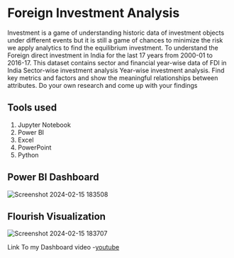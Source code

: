 # Foreign Investment Analysis

 Investment is a game of understanding historic data of investment objects under
 different events but it is still a game of chances to minimize the risk we apply analytics
 to find the equilibrium investment.
 To understand the Foreign direct investment in India for the last 17 years from 2000-01
 to 2016-17. This dataset contains sector and financial year-wise data of FDI in India
 Sector-wise investment analysis Year-wise investment analysis.
 Find key metrics and factors and show the meaningful relationships between
 attributes. Do your own research and come up with your findings

 ## Tools used
 1. Jupyter Notebook
2. Power BI
3. Excel
4. PowerPoint
5. Python

## Power BI Dashboard
![Screenshot 2024-02-15 183508](https://github.com/SwapnilGavali295/Foreign-Investment-Analysis/assets/137003175/2ee11e28-fdc3-44fc-95c9-1680f9a4c4e6)

## Flourish Visualization
![Screenshot 2024-02-15 183707](https://github.com/SwapnilGavali295/Foreign-Investment-Analysis/assets/137003175/d94c6479-42ec-4fb5-827d-064b1150b5c0)


Link To my Dashboard video -[youtube](w)
